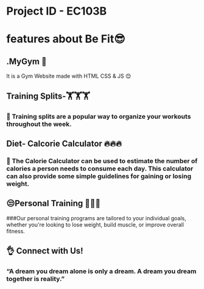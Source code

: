 # Project ID - EC103B

# features about Be Fit😎

## .MyGym 🤞

It is a Gym Website made with HTML CSS & JS 😊


## Training Splits-🏋️🏋️🏋️

### 🤞 Training splits are a popular way to organize your workouts throughout the week.



## Diet- Calcorie Calculator 🔥🔥🔥

### 🤞 The Calorie Calculator can be used to estimate the number of calories a person needs to consume each day. This calculator can also provide some simple guidelines for gaining or losing weight.




## 😒Personal Training 💪💪💪


###Our personal training programs are tailored to your individual goals, whether you're looking to lose weight, build muscle, or improve overall fitness.

## 👌 Connect with Us!
### “A dream you dream alone is only a dream. A dream you dream together is reality.”

